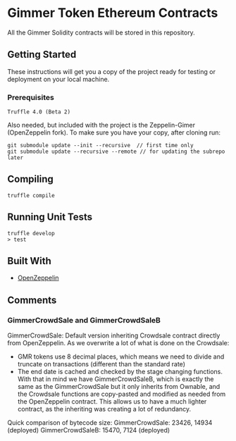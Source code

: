 # Gimmer Token Ethereum Contracts

All the Gimmer Solidity contracts will be stored in this repository.

## Getting Started

These instructions will get you a copy of the project ready for testing or deployment on your local machine.

### Prerequisites

```
Truffle 4.0 (Beta 2)
```

Also needed, but included with the project is the Zeppelin-Gimer (OpenZeppelin fork).
To make sure you have your copy, after cloning run:

```
git submodule update --init --recursive  // first time only
git submodule update --recursive --remote // for updating the subrepo later
```

## Compiling

```
truffle compile
```

## Running Unit Tests

```
truffle develop
> test
```

## Built With

* [OpenZeppelin](https://github.com/OpenZeppelin/zeppelin-solidity)

## Comments
### GimmerCrowdSale and GimmerCrowdSaleB

GimmerCrowdSale: Default version inheriting Crowdsale contract directly from OpenZeppelin.
As we overwrite a lot of what is done on the Crowdsale:
- GMR tokens use 8 decimal places, which means we need to divide and truncate on transactions (different than the standard rate)
- The end date is cached and checked by the stage changing functions.
With that in mind we have GimmerCrowdSaleB, which is exactly the same as the GimmerCrowdSale but it only inherits from Ownable, and the Crowdsale functions are copy-pasted and modified as needed from the OpenZeppelin contract. This allows us to have a much lighter contract, as the inheriting was creating a lot of redundancy.

Quick comparison of bytecode size:
GimmerCrowdSale: 23426, 14934 (deployed)
GimmerCrowdSaleB: 15470, 7124 (deployed)